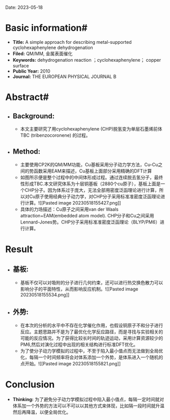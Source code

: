 Date: 2023-05-18
# Basic information#
- **Title:** A simple approach for describing metal-supported cyclohexaphenylene dehydrogenation
- **Filed:** QM/MM, 金属表面催化
- **Keywords:** dehydrogenation reaction ；cyclohexaphenylene； copper surface
- **Public Year:** 2010
- **Journal:** THE EUROPEAN PHYSICAL JOURNAL B
# Abstract#
- ## Background: 
	- 本文主要研究了用cyclohexaphenylene (CHP)脱氢变为单层石墨烯前体TBC (tribenzocoronene) 的过程。
- ## Method:
	- 主要使用CP2K的QM/MM功能，Cu基板采用分子动力学方法，Cu-Cu之间的势函数采用EAM来描述，Cu基板上面部分采用精确的DFT计算
	- 如图所示便是整个过程中的中间体形成过程。通过连续脱去氢分子，最终性形成TBC.本文研究体系为十层铜基板（2880个cu原子），基板上面是一个CHP分子。因为体系过于庞大，无法全部用密度泛函理论进行计算，所以对Cu原子使用经典分子动力学，对CHP分子采用标准准密度泛函理论进行计算。![[Pasted image 20230518155427.png]]
	- 具体的力场描述：Cu原子之间采用van der Waals attraction+EAM(embedded atom model). CHP分子和Cu之间采用Lennard-Jones势。CHP分子采用标准准密度泛函理论（BLYP/PM6）进行计算。
# Result #
- ## 基板:
	- 基板不仅可以对吸附的分子进行几何约束，还可以进行热交换色散力可以影响分子的平面特性，从而影响反应机制。![[Pasted image 20230518155534.png]]
- ## 外势:
	- 在本次的分析的水平中不存在化学催化作用，也假设铜原子不和分子进行反应。主题思路并不是为了最优化化学反应路径，而是寻找与实验相关的可能的反应情况。为了获得比较长时间的轨迹运动，采用计算资源较少的PM6,然后对演化过程中出现的相关结构进行标准DFT优化。
	- 为了使分子动力学模拟的过程中，不至于陷入最小值点而无法做到全局优化，每隔一个时间频率将会对体系添加一个外势，是体系进入一个随机的点开始。![[Pasted image 20230518155821.png]]
# Conclusion #
- **Thinking:** 为了避免分子动力学模拟过程中陷入最小值点，每隔一定时间就对体系加一个外势的方法可以不可以以其他方式来体现，比如隔一段时间就升温然后再降温，以便全局优化。
